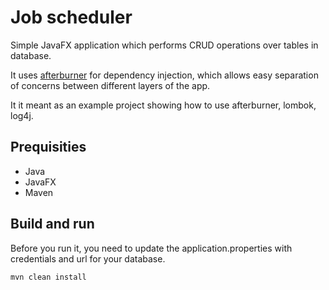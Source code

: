 # Job scheduler

Simple JavaFX application which performs CRUD operations over tables in database.

It uses  [afterburner](https://github.com/AdamBien/afterburner.fx) for dependency injection, which allows easy separation of concerns between different layers of the app.

It it meant as an example project showing how to use 
afterburner, lombok, log4j.

## Prequisities
* Java
* JavaFX
* Maven

## Build and run
Before you run it, you need to update the application.properties with credentials and url for your database.

```
mvn clean install
```
